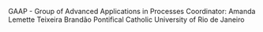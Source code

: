 GAAP - Group of Advanced Applications in Processes
Coordinator: Amanda Lemette Teixeira Brandão
Pontifical Catholic University of Rio de Janeiro

<!---
GAAP-PUCRIO/GAAP-PUCRIO is a ✨ special ✨ repository because its `README.md` (this file) appears on your GitHub profile.
You can click the Preview link to take a look at your changes.
--->
